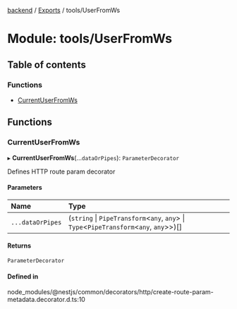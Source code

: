 [backend](../README.md) / [Exports](../modules.md) / tools/UserFromWs

# Module: tools/UserFromWs

## Table of contents

### Functions

- [CurrentUserFromWs](tools_UserFromWs.md#currentuserfromws)

## Functions

### CurrentUserFromWs

▸ **CurrentUserFromWs**(...`dataOrPipes`): `ParameterDecorator`

Defines HTTP route param decorator

#### Parameters

| Name | Type |
| :------ | :------ |
| `...dataOrPipes` | (`string` \| `PipeTransform`<`any`, `any`\> \| `Type`<`PipeTransform`<`any`, `any`\>\>)[] |

#### Returns

`ParameterDecorator`

#### Defined in

node_modules/@nestjs/common/decorators/http/create-route-param-metadata.decorator.d.ts:10
